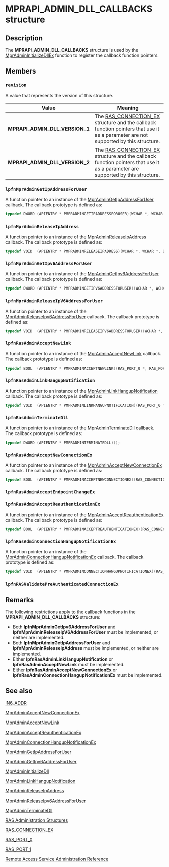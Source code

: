 # MPRAPI_ADMIN_DLL_CALLBACKS structure

## Description

The
**MPRAPI_ADMIN_DLL_CALLBACKS** structure is used by the
[MprAdminInitializeDllEx](https://learn.microsoft.com/windows/desktop/api/mprapi/nf-mprapi-mpradmininitializedllex) function to register the callback function pointers.

## Members

### `revision`

A value that represents the version of this structure.

| Value | Meaning |
| --- | --- |
| **MPRAPI_ADMIN_DLL_VERSION_1** | The [RAS_CONNECTION_EX](https://learn.microsoft.com/windows/desktop/api/mprapi/ns-mprapi-ras_connection_ex) structure and the callback function pointers that use it as a parameter are not supported by this structure. |
| **MPRAPI_ADMIN_DLL_VERSION_2** | The [RAS_CONNECTION_EX](https://learn.microsoft.com/windows/desktop/api/mprapi/ns-mprapi-ras_connection_ex) structure and the callback function pointers that use it as a parameter are supported by this structure. |

### `lpfnMprAdminGetIpAddressForUser`

A function pointer to an instance of the [MprAdminGetIpAddressForUser](https://learn.microsoft.com/windows/desktop/api/mprapi/nf-mprapi-mpradmingetipaddressforuser) callback. The callback prototype is defined as:

```cpp
typedef DWORD (APIENTRY * PMPRADMINGETIPADDRESSFORUSER)(WCHAR *, WCHAR *, DWORD *, BOOL *);

```

### `lpfnMprAdminReleaseIpAddress`

A function pointer to an instance of the [MprAdminReleaseIpAddress](https://learn.microsoft.com/windows/desktop/api/mprapi/nf-mprapi-mpradminreleaseipaddress) callback. The callback prototype is defined as:

```cpp
typedef VOID  (APIENTRY * PMPRADMINRELEASEIPADRESS)(WCHAR *, WCHAR *, DWORD *);

```

### `lpfnMprAdminGetIpv6AddressForUser`

A function pointer to an instance of the [MprAdminGetIpv6AddressForUser](https://learn.microsoft.com/windows/desktop/api/mprapi/nf-mprapi-mpradmingetipv6addressforuser) callback. The callback prototype is defined as:

```cpp
typedef DWORD (APIENTRY * PMPRADMINGETIPV6ADDRESSFORUSER)(WCHAR *, WCHAR *, IN6_ADDR *, BOOL *);

```

### `lpfnMprAdminReleaseIpV6AddressForUser`

A function pointer to an instance of the [MprAdminReleaseIpv6AddressForUser](https://learn.microsoft.com/windows/desktop/api/mprapi/nf-mprapi-mpradminreleaseipv6addressforuser) callback. The callback prototype is defined as:

```cpp
typedef VOID  (APIENTRY * PMPRADMINRELEASEIPV6ADDRESSFORUSER)(WCHAR *, WCHAR *, IN6_ADDR *);

```

### `lpfnRasAdminAcceptNewLink`

A function pointer to an instance of the [MprAdminAcceptNewLink](https://learn.microsoft.com/windows/desktop/api/mprapi/nf-mprapi-mpradminacceptnewlink) callback. The callback prototype is defined as:

```cpp
typedef BOOL  (APIENTRY * PMPRADMINACCEPTNEWLINK)(RAS_PORT_0 *, RAS_PORT_1 *);

```

### `lpfnRasAdminLinkHangupNotification`

A function pointer to an instance of the [MprAdminLinkHangupNotification](https://learn.microsoft.com/windows/desktop/api/mprapi/nf-mprapi-mpradminlinkhangupnotification) callback. The callback prototype is defined as:

```cpp
typedef VOID  (APIENTRY * PMPRADMINLINKHANGUPNOTIFICATION)(RAS_PORT_0 *, RAS_PORT_1 *);

```

### `lpfnRasAdminTerminateDll`

A function pointer to an instance of the [MprAdminTerminateDll](https://learn.microsoft.com/windows/desktop/api/mprapi/nf-mprapi-mpradminterminatedll) callback. The callback prototype is defined as:

```cpp
typedef DWORD (APIENTRY * PMPRADMINTERMINATEDLL)();

```

### `lpfnRasAdminAcceptNewConnectionEx`

A function pointer to an instance of the [MprAdminAcceptNewConnectionEx](https://learn.microsoft.com/windows/desktop/api/mprapi/nf-mprapi-mpradminacceptnewconnectionex) callback. The callback prototype is defined as:

```cpp
typedef BOOL  (APIENTRY * PMPRADMINACCEPTNEWCONNECTIONEX)(RAS_CONNECTION_EX *);

```

### `lpfnRasAdminAcceptEndpointChangeEx`

### `lpfnRasAdminAcceptReauthenticationEx`

A function pointer to an instance of the [MprAdminAcceptReauthenticationEx](https://learn.microsoft.com/windows/desktop/api/mprapi/nf-mprapi-mpradminacceptreauthenticationex) callback. The callback prototype is defined as:

```cpp
typedef BOOL  (APIENTRY * PMPRADMINACCEPTREAUTHENTICATIONEX)(RAS_CONNECTION_EX *);

```

### `lpfnRasAdminConnectionHangupNotificationEx`

A function pointer to an instance of the [MprAdminConnectionHangupNotificationEx](https://learn.microsoft.com/windows/desktop/api/mprapi/nf-mprapi-mpradminconnectionhangupnotificationex) callback. The callback prototype is defined as:

```cpp
typedef VOID  (APIENTRY * PMPRADMINCONNECTIONHANGUPNOTIFICATIONEX)(RAS_CONNECTION_EX *);

```

### `lpfnRASValidatePreAuthenticatedConnectionEx`

## Remarks

The following restrictions apply to the callback functions in the **MPRAPI_ADMIN_DLL_CALLBACKS** structure:

* Both **lpfnMprAdminGetIpv6AddressForUser** and **lpfnMprAdminReleaseIpV6AddressForUser** must be implemented, or neither are implemented.
* Both **lpfnMprAdminGetIpAddressForUser** and **lpfnMprAdminReleaseIpAddress** must be implemented, or neither are implemented.
* Either **lpfnRasAdminLinkHangupNotification** or **lpfnRasAdminAcceptNewLink** must be implemented.
* Either **lpfnRasAdminAcceptNewConnectionEx** or **lpfnRasAdminConnectionHangupNotificationEx** must be implemented.

## See also

[IN6_ADDR](https://learn.microsoft.com/previous-versions/windows/desktop/legacy/ms738560(v=vs.85))

[MprAdminAcceptNewConnectionEx](https://learn.microsoft.com/windows/desktop/api/mprapi/nf-mprapi-mpradminacceptnewconnectionex)

[MprAdminAcceptNewLink](https://learn.microsoft.com/windows/desktop/api/mprapi/nf-mprapi-mpradminacceptnewlink)

[MprAdminAcceptReauthenticationEx](https://learn.microsoft.com/windows/desktop/api/mprapi/nf-mprapi-mpradminacceptreauthenticationex)

[MprAdminConnectionHangupNotificationEx](https://learn.microsoft.com/windows/desktop/api/mprapi/nf-mprapi-mpradminconnectionhangupnotificationex)

[MprAdminGetIpAddressForUser](https://learn.microsoft.com/windows/desktop/api/mprapi/nf-mprapi-mpradmingetipaddressforuser)

[MprAdminGetIpv6AddressForUser](https://learn.microsoft.com/windows/desktop/api/mprapi/nf-mprapi-mpradmingetipv6addressforuser)

[MprAdminInitializeDll](https://learn.microsoft.com/windows/desktop/api/mprapi/nf-mprapi-mpradmininitializedll)

[MprAdminLinkHangupNotification](https://learn.microsoft.com/windows/desktop/api/mprapi/nf-mprapi-mpradminlinkhangupnotification)

[MprAdminReleaseIpAddress](https://learn.microsoft.com/windows/desktop/api/mprapi/nf-mprapi-mpradminreleaseipaddress)

[MprAdminReleaseIpv6AddressForUser](https://learn.microsoft.com/windows/desktop/api/mprapi/nf-mprapi-mpradminreleaseipv6addressforuser)

[MprAdminTerminateDll](https://learn.microsoft.com/windows/desktop/api/mprapi/nf-mprapi-mpradminterminatedll)

[RAS Administration Structures](https://learn.microsoft.com/windows/desktop/RRAS/ras-administration-structures)

[RAS_CONNECTION_EX](https://learn.microsoft.com/windows/desktop/api/mprapi/ns-mprapi-ras_connection_ex)

[RAS_PORT_0](https://learn.microsoft.com/windows/desktop/api/mprapi/ns-mprapi-ras_port_0)

[RAS_PORT_1](https://learn.microsoft.com/windows/desktop/api/mprapi/ns-mprapi-ras_port_1)

[Remote Access Service Administration Reference](https://learn.microsoft.com/windows/desktop/RRAS/remote-access-service-administration-reference)